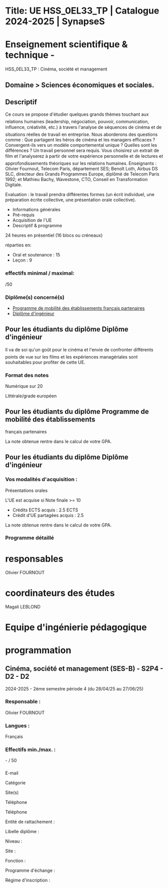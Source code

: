 # Title: UE HSS_0EL33_TP | Catalogue 2024-2025 | SynapseS

#  [ ](/catalogue/2024-2025) Enseignement scientifique & technique \-
HSS_0EL33_TP : Cinéma, société et management

## Domaine > Sciences économiques et sociales.

## Descriptif

Ce cours se propose d'étudier quelques grands thèmes touchant aux relations
humaines (leadership, négociation, pouvoir, communication, influence,
créativité, etc.) à travers l'analyse de séquences de cinéma et de situations
réelles de travail en entreprise. Nous aborderons des questions comme : Que
partagent les héros de cinéma et les managers efficaces ? Convergent-ils vers
un modèle comportemental unique ? Quelles sont les différences ? Un travail
personnel sera requis. Vous choisirez un extrait de film et l'analyserez à
partir de votre expérience personnelle et de lectures et approfondissements
théoriques sur les relations humaines. Enseignants : Olivier Fournout, Telecom
Paris, département SES; Benoît Loth, Airbus DS SLC, directeur des Grands
Programmes Europe, diplômé de Telecom Paris 1992; et Mathieu Bachy, Wavestone,
CTO, Conseil en Transformation Digitale.

Evaluation : le travail prendra différentes formes (un écrit individuel, une
préparation écrite collective, une présentation orale collective).

  * Informations générales
  * Pré-requis
  * Acquisition de l'UE
  * Descriptif & programme

24 heures en présentiel (16 blocs ou créneaux)

réparties en:

  * Oral et soutenance : 15
  * Leçon : 9

### effectifs minimal / maximal:

/50

### Diplôme(s) concerné(s)

  * [Programme de mobilité des établissements français partenaires](/catalogue/2024-2025/diplome/2063/PEF-programme-de-mobilite-des-etablissements-francais-partenaires)
  * [Diplôme d'ingénieur](/catalogue/2024-2025/diplome/4/ING-diplome-d-ingenieur)

## Pour les étudiants du diplôme Diplôme d'ingénieur

Il va de soi qu'un goût pour le cinéma et l'envie de confronter différents
points de vue sur les films et les expériences managériales sont souhaitables
pour profiter de cette UE.  
  

### Format des notes

Numérique sur 20

Littérale/grade européen

## Pour les étudiants du diplôme Programme de mobilité des établissements
français partenaires

La note obtenue rentre dans le calcul de votre GPA.

## Pour les étudiants du diplôme Diplôme d'ingénieur

### Vos modalités d'acquisition :

Présentations orales

L'UE est acquise si Note finale >= 10

  * Crédits ECTS acquis : 2.5 ECTS
  * Crédit d'UE partagées acquis : 2.5

La note obtenue rentre dans le calcul de votre GPA.

### Programme détaillé

# responsables

Olivier FOURNOUT

# coordinateurs des études

Magali LEBLOND

# Equipe d'ingénierie pédagogique

# programmation

## Cinéma, société et management (SES-B) - S2P4 - D2 - D2

2024-2025 - 2ème semestre période 4 (du 28/04/25 au 27/06/25)

### Responsable :

Olivier FOURNOUT

### Langues :

Français

### Effectifs min./max. :

\- / 50

###

E-mail

Catégorie

Site(s)

Téléphone

Téléphone

Entité de rattachement :

Libelle diplôme :

Niveau :

Site :

Fonction :

Programme d'échange :

Régime d'inscription :

